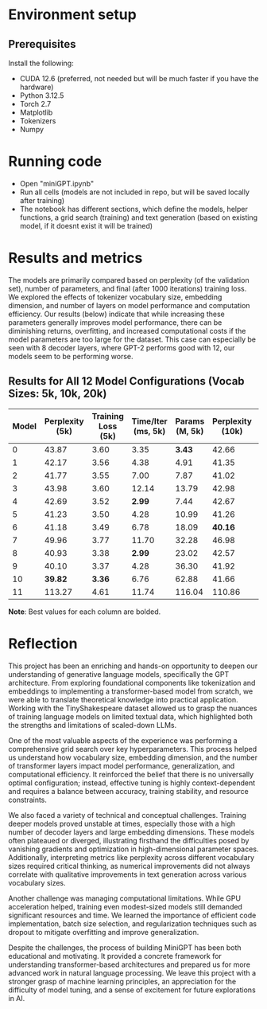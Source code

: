 # Environment setup
## Prerequisites
Install the following:
 - CUDA 12.6 (preferred, not needed but will be much faster if you have the hardware)
 - Python 3.12.5
 - Torch 2.7
 - Matplotlib 
 - Tokenizers
 - Numpy

# Running code
 - Open "miniGPT.ipynb"
 - Run all cells (models are not included in repo, but will be saved locally after training)
 - The notebook has different sections, which define the models, helper functions, a grid search (training) and text generation (based on existing model, if it doesnt exist it will be trained)

# Results and metrics
The models are primarily compared based on perplexity (of the validation set), number of parameters, and final (after 1000 iterations) training loss. We explored the effects of tokenizer vocabulary size, embedding dimension, and number of layers on model performance and computation efficiency. Our results (below) indicate that while increasing these parameters generally improves model performance, there can be diminishing returns, overfitting, and increased computational costs if the model parameters are too large for the dataset. This case can especially be seen with 8 decoder layers, where GPT-2 performs good with 12, our models seem to be performing worse.

## Results for All 12 Model Configurations (Vocab Sizes: 5k, 10k, 20k)

| Model | Perplexity (5k) | Training Loss (5k) | Time/Iter (ms, 5k) | Params (M, 5k) | Perplexity (10k) | Training Loss (10k) | Time/Iter (ms, 10k) | Params (M, 10k) | Perplexity (20k) | Training Loss (20k) | Time/Iter (ms, 20k) | Params (M, 20k) |
|-------|------------------|---------------------|----------------------|----------------|-------------------|----------------------|-----------------------|------------------|-------------------|----------------------|----------------------|------------------|
| 0     | 43.87           | 3.60               | 3.35                | **3.43**       | 42.66            | 3.52                | 3.00                 | **5.36**         | 39.45             | 3.43                 | 3.13                 | **9.21**         |
| 1     | 42.17           | 3.56               | 4.38                | 4.91           | 41.35            | 3.50                | 4.27                 | 6.84             | 38.69             | 3.41                 | 4.31                 | 10.69            |
| 2     | 41.77           | 3.55               | 7.00                | 7.87           | 41.02            | 3.49                | 6.85                 | 9.80             | **38.32**         | 3.40                 | 6.94                 | 13.65            |
| 3     | 43.98           | 3.60               | 12.14               | 13.79          | 42.98            | 3.57                | 11.85                | 15.72            | 39.09             | 3.44                 | 12.00                | 19.57            |
| 4     | 42.69           | 3.52               | **2.99**            | 7.44           | 42.67            | 3.48                | 2.96                 | 11.29            | 39.74             | 3.39                 | **2.98**             | 18.98            |
| 5     | 41.23           | 3.50               | 4.28                | 10.99          | 41.26            | 3.47                | 4.20                 | 14.83            | 39.13             | 3.38                 | 4.34                 | 22.52            |
| 6     | 41.18           | 3.49               | 6.78                | 18.09          | **40.16**        | 3.45                | 6.70                 | 21.93            | 38.82             | 3.37                 | 6.79                 | 29.62            |
| 7     | 49.96           | 3.77               | 11.70               | 32.28          | 46.98            | 3.68                | 11.68                | 36.12            | 41.59             | 3.49                 | 11.65                | 43.81            |
| 8     | 40.93           | 3.38               | **2.99**            | 23.02          | 42.57            | **3.41**            | **2.93**             | 32.62            | 40.83             | **3.35**             | 3.00                 | 51.83            |
| 9     | 40.10           | 3.37               | 4.28                | 36.30          | 41.92            | **3.41**            | 4.21                 | 45.91            | 40.78             | **3.35**             | 4.26                 | 65.12            |
| 10    | **39.82**       | **3.36**           | 6.76                | 62.88          | 41.66            | **3.41**            | 6.66                 | 72.49            | 40.10             | **3.35**             | 6.78                 | 91.70            |
| 11    | 113.27          | 4.61               | 11.74               | 116.04         | 110.86           | 4.54                | 11.61                | 125.64           | 108.23            | 4.47                 | 11.58                | 144.85           |

**Note**: Best values for each column are bolded.

# Reflection
This project has been an enriching and hands-on opportunity to deepen our understanding of generative language models, specifically the GPT architecture. From exploring foundational components like tokenization and embeddings to implementing a transformer-based model from scratch, we were able to translate theoretical knowledge into practical application. Working with the TinyShakespeare dataset allowed us to grasp the nuances of training language models on limited textual data, which highlighted both the strengths and limitations of scaled-down LLMs.

One of the most valuable aspects of the experience was performing a comprehensive grid search over key hyperparameters. This process helped us understand how vocabulary size, embedding dimension, and the number of transformer layers impact model performance, generalization, and computational efficiency. It reinforced the belief that there is no universally optimal configuration; instead, effective tuning is highly context-dependent and requires a balance between accuracy, training stability, and resource constraints.

We also faced a variety of technical and conceptual challenges. Training deeper models proved unstable at times, especially those with a high number of decoder layers and large embedding dimensions. These models often plateaued or diverged, illustrating firsthand the difficulties posed by vanishing gradients and optimization in high-dimensional parameter spaces. Additionally, interpreting metrics like perplexity across different vocabulary sizes required critical thinking, as numerical improvements did not always correlate with qualitative improvements in text generation across various vocabulary sizes.

Another challenge was managing computational limitations. While GPU acceleration helped, training even modest-sized models still demanded significant resources and time. We learned the importance of efficient code implementation, batch size selection, and regularization techniques such as dropout to mitigate overfitting and improve generalization.

Despite the challenges, the process of building MiniGPT has been both educational and motivating. It provided a concrete framework for understanding transformer-based architectures and prepared us for more advanced work in natural language processing. We leave this project with a stronger grasp of machine learning principles, an appreciation for the difficulty of model tuning, and a sense of excitement for future explorations in AI.